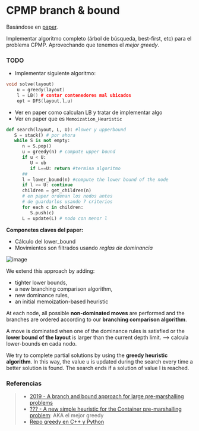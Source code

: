 CPMP branch & bound
===
Basándose en [paper](https://drive.google.com/file/d/1Lo2IArfDTUvpzhTbkrUWXqi7PfQr_tvQ/view).

Implementar algoritmo completo (árbol de búsqueda, best-first, etc) para el problema CPMP. Aprovechando que tenemos el *mejor greedy*.

### TODO

* Implementar siguiente algoritmo:

````c++
void solve(layout)    
    u = greedy(layout) 
    l = LB() # contar contenedores mal ubicados
    opt = DFS(layout,l,u) 
````

* Ver en paper como calculan LB y tratar de implementar algo
* Ver en paper que es `Memoization_Heuristic`

````python
def search(layout, L, U): #lower y upperbound
   S = stack() # por ahora
   while S is not empty:
      n = S.pop()
      u = greedy(n) # compute upper bound
      if u < U: 
         U = ub
         if L==U: return #termina algoritmo
      ##
      l = lower_bound(n) #compute the lower bound of the node
      if l >= U: continue
      children = get_children(n) 
      # en paper ordenan los nodos antes 
      # de guardarlos usando 7 criterios
      for each c in children:
         S.push(c)
      L = update(L) # nodo con menor l
````

**Componetes claves del paper:**
- Cálculo del lower_bound
- Movimientos son filtrados usando *reglas de dominancia*




![image](https://i.imgur.com/inpzkaD.png)

We extend this approach by adding:
- tighter lower bounds, 
- a new branching comparison algorithm, 
- new dominance rules, 
- an initial memoization-based heuristic

At each node, all possible **non-dominated moves** are performed and the branches are ordered according to our **branching comparison algorithm**.

A move is dominated when one of the dominance rules is satisfied
or the **lower bound of the layout** is larger than the current depth
limit. --> calcula lower-bounds en cada nodo.

We try to complete partial solutions by using the **greedy heuristic algorithm**. In this way, the value u is updated during the search every time a better solution is found. The search ends if a solution of value l is reached.


### Referencias
> - [2019 - A branch and bound approach for large pre-marshalling problems](https://drive.google.com/file/d/1Lo2IArfDTUvpzhTbkrUWXqi7PfQr_tvQ/view)
> - [??? - A new simple heuristic for the Container pre-marshalling problem](https://www.overleaf.com/read/vfmzmfmbvqpt): AKA el mejor greedy
> - [Repo greedy en C++ y Python](https://github.com/rilianx/cpmp/)
<!--stackedit_data:
eyJoaXN0b3J5IjpbMTk3NDM5OTg5MywxNDE1NTQxMTUzLC0xMj
AzMzE5OTQ0LC0xOTI3MjQxNTE0LDE0OTk1OTU4OTFdfQ==
-->